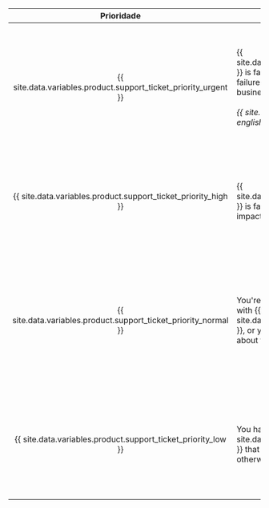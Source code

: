 |                             Prioridade                             | Descrição                                                                                                                                                                                                                                                | Exemplos                  |
|:------------------------------------------------------------------:| -------------------------------------------------------------------------------------------------------------------------------------------------------------------------------------------------------------------------------------------------------- | ------------------------- |
| {{ site.data.variables.product.support_ticket_priority_urgent }} | {{ site.data.variables.product.prodname_ghe_server }} is failing in a production environment, and the failure directly impacts the operation of your business.<br/><br/>_{{ site.data.reusables.support.priority-urgent-english-only }}_ | <ul><li>Errors or outages that affect core Git or web application functionality for all users</li><li>Severe performance degradation for majority of users</li><li>Full or rapidly filling storage</li><li>Inability to install a renewed license file</li><li>Incidentes relacionados a segurança</li><li>Loss of administrative access to the instance with no known workaround</li><li>Failure to restore a backup to a production environment</li></ul> |
|  {{ site.data.variables.product.support_ticket_priority_high }}  | {{ site.data.variables.product.prodname_ghe_server }} is failing in a production environment, but impact on your business is limited.                                                                                                                  | <ul><li>Performance degradation that reduces productivity for many users</li><li>Reduced redundancy from failure of High Availability (HA) or cluster nodes</li><li>Failure to back up instance</li><li>Failure to restore a backup to a test or staging environment that could compromise successful restoration to a production environment</li></ul> |
| {{ site.data.variables.product.support_ticket_priority_normal }} | You're experiencing limited or moderate issues with {{ site.data.variables.product.prodname_ghe_server }}, or you have general concerns or questions about the operation of your instance.                                                             | <ul><li>Problems in a test or staging environment</li><li>Advice on using {{ site.data.variables.product.prodname_dotcom }} APIs and features, or questions about configuring third-party integrations from your instance</li><li>Issues with tools for user data migration that {{ site.data.variables.product.company_short }} provides</li><li>Atualizações</li><li>Bug reports</li><li>Features not working as expected</li><li>General security questions</li></ul> |
|  {{ site.data.variables.product.support_ticket_priority_low }}   | You have a question or suggestion about {{ site.data.variables.product.prodname_ghe_server }} that is not time-sensitive, or does not otherwise block the productivity of your team.                                                                   | <ul><li>Feature requests</li><li>Product feedback</li><li>Requests for health checks (available for customers with a {{ site.data.variables.product.premium_support_plan }} only at this time)</li><li>Notifying {{ site.data.variables.product.company_short }} of planned maintenance on your instance</li></ul> |
